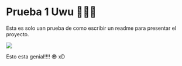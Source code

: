 # Prueba 1 Uwu 👨🏼‍💻 
Esta es solo uan prueba de como escribir un readme para presentar el proyecto.

![](https://i.imgur.com/xqfqLe7.jpg)

Esto esta genial!!!!  😎 
xD
